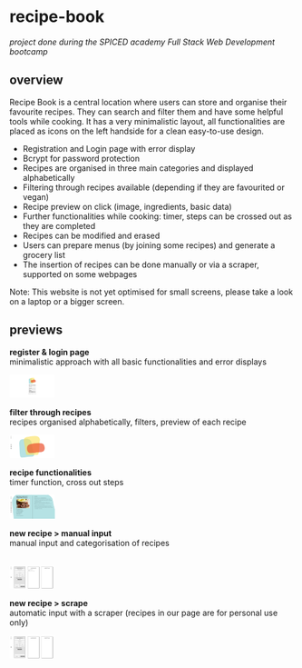 # recipe-book

*project done during the SPICED academy Full Stack Web Development bootcamp* <br/>

## overview <br/>
Recipe Book is a central location where users can store and organise their favourite recipes. They can search and filter them and have some helpful tools while cooking. It has a very minimalistic layout, all functionalities are placed as icons on the left handside for a clean easy-to-use design.

- Registration and Login page with error display
- Bcrypt for password protection
- Recipes are organised in three main categories and displayed alphabetically
- Filtering through recipes available (depending if they are favourited or vegan)
- Recipe preview on click (image, ingredients, basic data)
- Further functionalities while cooking: timer, steps can be crossed out as they are completed
- Recipes can be modified and erased
- Users can prepare menus (by joining some recipes) and generate a grocery list
- The insertion of recipes can be done manually or via a scraper, supported on some webpages

Note: This website is not yet optimised for small screens, please take a look on a laptop or a bigger screen. <br/>


## previews <br/>

**register & login page** <br/>
minimalistic approach with all basic functionalities and error displays
&nbsp;

<kbd><img src="client/public/gifs/01_login.gif" width="80vw"/></kbd>

**filter through recipes** <br/>
recipes organised alphabetically, filters, preview of each recipe
&nbsp;

<kbd><img src="client/public/gifs/02_search.gif" width="80vw"/></kbd>

**recipe functionalities** <br/>
timer function, cross out steps
&nbsp;

<kbd><img src="client/public/gifs/03_recipe.gif" width="80vw"/></kbd>

**new recipe > manual input** <br/>
manual input and categorisation of recipes <br/>
&nbsp;

<kbd><img src="client/public/gifs/05_create_manual.gif" width="80vw"/></kbd>

**new recipe > scrape** <br/>
automatic input with a scraper (recipes in our page are for personal use only)
&nbsp;

<kbd><img src="client/public/gifs/06_create_scraper.gif" width="80vw"/></kbd>
